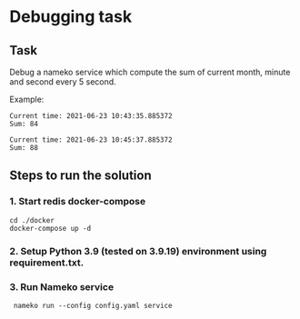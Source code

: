 # Debugging task

## Task

Debug a nameko service which compute the sum of current month, minute and second every 5 second.

Example:

```
Current time: 2021-06-23 10:43:35.885372
Sum: 84

Current time: 2021-06-23 10:45:37.885372
Sum: 88
```


## Steps to run the solution

### 1. Start redis docker-compose

```
cd ./docker
docker-compose up -d
```

### 2. Setup Python 3.9 (tested on 3.9.19) environment using requirement.txt.

### 3. Run Nameko service

```
 nameko run --config config.yaml service
```

